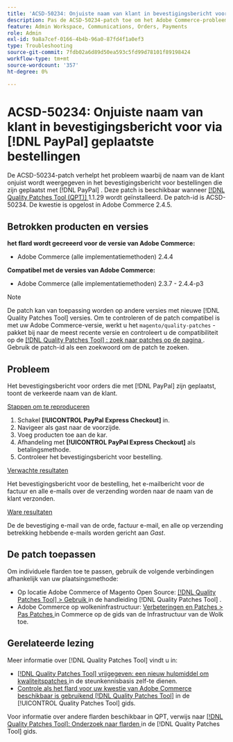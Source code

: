 ```yaml
---
title: 'ACSD-50234: Onjuiste naam van klant in bevestigingsbericht voor geplaatste bestellingen met  [!DNL PayPal]'
description: Pas de ACSD-50234-patch toe om het Adobe Commerce-probleem op te lossen, waarbij de naam van de klant onjuist wordt weergegeven in het bevestigingsbericht voor orders die met  [!DNL PayPal] zijn geplaatst.
feature: Admin Workspace, Communications, Orders, Payments
role: Admin
exl-id: 9a8a7cef-0166-4b4b-96a0-87fd4f1a0ef3
type: Troubleshooting
source-git-commit: 7fdb02a6d89d50ea593c5fd99d78101f89198424
workflow-type: tm+mt
source-wordcount: '357'
ht-degree: 0%

---
```


# ACSD-50234: Onjuiste naam van klant in bevestigingsbericht voor via [!DNL PayPal] geplaatste bestellingen

De ACSD-50234-patch verhelpt het probleem waarbij de naam van de klant onjuist wordt weergegeven in het bevestigingsbericht voor bestellingen die zijn geplaatst met [!DNL PayPal] . Deze patch is beschikbaar wanneer [[!DNL Quality Patches Tool (QPT)] ](https://experienceleague.adobe.com/en/docs/commerce-operations/tools/quality-patches-tool/quality-patches-tool-to-self-serve-quality-patches) 1.1.29 wordt geïnstalleerd. De patch-id is ACSD-50234. De kwestie is opgelost in Adobe Commerce 2.4.5.

## Betrokken producten en versies

**het flard wordt gecreeerd voor de versie van Adobe Commerce:**

* Adobe Commerce (alle implementatiemethoden) 2.4.4

**Compatibel met de versies van Adobe Commerce:**

* Adobe Commerce (alle implementatiemethoden) 2.3.7 - 2.4.4-p3

>[!NOTE]
>
>De patch kan van toepassing worden op andere versies met nieuwe [!DNL Quality Patches Tool] versies. Om te controleren of de patch compatibel is met uw Adobe Commerce-versie, werkt u het `magento/quality-patches` -pakket bij naar de meest recente versie en controleert u de compatibiliteit op de [[!DNL Quality Patches Tool] : zoek naar patches op de pagina ](https://experienceleague.adobe.com/tools/commerce-quality-patches/index.html) . Gebruik de patch-id als een zoekwoord om de patch te zoeken.

## Probleem

Het bevestigingsbericht voor orders die met [!DNL PayPal] zijn geplaatst, toont de verkeerde naam van de klant.

<u> Stappen om te reproduceren </u>

1. Schakel **[!UICONTROL PayPal Express Checkout]** in.
1. Navigeer als gast naar de voorzijde.
1. Voeg producten toe aan de kar.
1. Afhandeling met **[!UICONTROL PayPal Express Checkout]** als betalingsmethode.
1. Controleer het bevestigingsbericht voor bestelling.

<u> Verwachte resultaten </u>

Het bevestigingsbericht voor de bestelling, het e-mailbericht voor de factuur en alle e-mails over de verzending worden naar de naam van de klant verzonden.

<u> Ware resultaten </u>

De de bevestiging e-mail van de orde, factuur e-mail, en alle op verzending betrekking hebbende e-mails worden gericht aan *Gast*.

## De patch toepassen

Om individuele flarden toe te passen, gebruik de volgende verbindingen afhankelijk van uw plaatsingsmethode:

* Op locatie Adobe Commerce of Magento Open Source: [[!DNL Quality Patches Tool] > Gebruik ](/help/tools/quality-patches-tool/usage.md) in de handleiding [!DNL Quality Patches Tool] .
* Adobe Commerce op wolkeninfrastructuur: [ Verbeteringen en Patches > Pas Patches ](https://experienceleague.adobe.com/docs/commerce-cloud-service/user-guide/develop/upgrade/apply-patches.html) in Commerce op de gids van de Infrastructuur van de Wolk toe.

## Gerelateerde lezing

Meer informatie over [!DNL Quality Patches Tool] vindt u in:

* [[!DNL Quality Patches Tool]  vrijgegeven: een nieuw hulpmiddel om kwaliteitspatches ](https://experienceleague.adobe.com/en/docs/commerce-operations/tools/quality-patches-tool/quality-patches-tool-to-self-serve-quality-patches) in de steunkennisbasis zelf-te dienen.
* [ Controle als het flard voor uw kwestie van Adobe Commerce beschikbaar is gebruikend  [!DNL Quality Patches Tool]](/help/tools/quality-patches-tool/patches-available-in-qpt/check-patch-for-magento-issue-with-magento-quality-patches.md) in de [!UICONTROL Quality Patches Tool] gids.


Voor informatie over andere flarden beschikbaar in QPT, verwijs naar [[!DNL Quality Patches Tool]: Onderzoek naar flarden ](https://experienceleague.adobe.com/tools/commerce-quality-patches/index.html) in de [!DNL Quality Patches Tool] gids.
